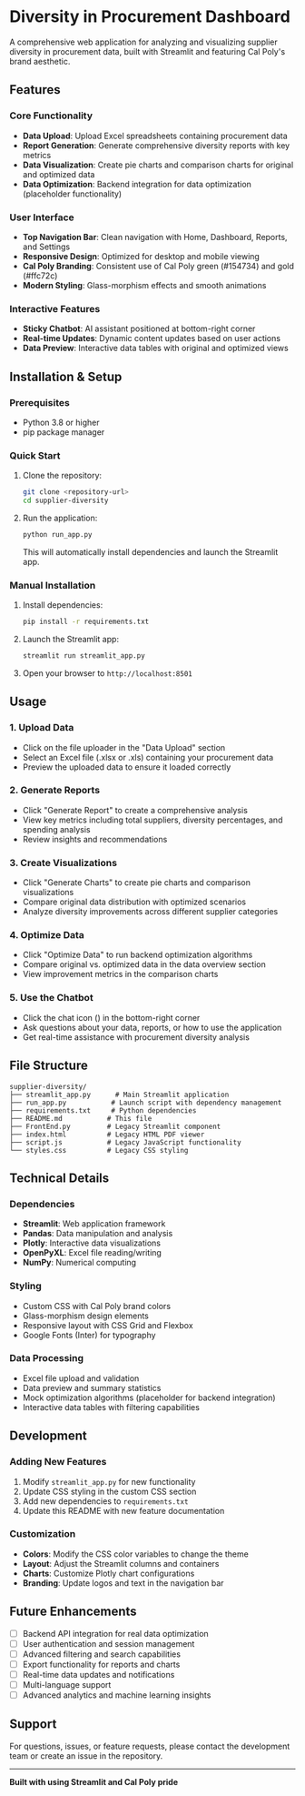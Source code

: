 # Diversity in Procurement Dashboard

A comprehensive web application for analyzing and visualizing supplier diversity in procurement data, built with Streamlit and featuring Cal Poly's brand aesthetic.

<link rel="stylesheet" href="https://cdn.jsdelivr.net/npm/bootstrap-icons@1.11.3/font/bootstrap-icons.min.css">

## Features

### <i class="bi bi-bullseye"></i> Core Functionality
- **Data Upload**: Upload Excel spreadsheets containing procurement data
- **Report Generation**: Generate comprehensive diversity reports with key metrics
- **Data Visualization**: Create pie charts and comparison charts for original and optimized data
- **Data Optimization**: Backend integration for data optimization (placeholder functionality)

### <i class="bi bi-palette"></i> User Interface
- **Top Navigation Bar**: Clean navigation with Home, Dashboard, Reports, and Settings
- **Responsive Design**: Optimized for desktop and mobile viewing
- **Cal Poly Branding**: Consistent use of Cal Poly green (#154734) and gold (#ffc72c)
- **Modern Styling**: Glass-morphism effects and smooth animations

### <i class="bi bi-robot"></i> Interactive Features
- **Sticky Chatbot**: AI assistant positioned at bottom-right corner
- **Real-time Updates**: Dynamic content updates based on user actions
- **Data Preview**: Interactive data tables with original and optimized views

## Installation & Setup

### Prerequisites
- Python 3.8 or higher
- pip package manager

### Quick Start
1. Clone the repository:
   ```bash
   git clone <repository-url>
   cd supplier-diversity
   ```

2. Run the application:
   ```bash
   python run_app.py
   ```
   This will automatically install dependencies and launch the Streamlit app.

### Manual Installation
1. Install dependencies:
   ```bash
   pip install -r requirements.txt
   ```

2. Launch the Streamlit app:
   ```bash
   streamlit run streamlit_app.py
   ```

3. Open your browser to `http://localhost:8501`

## Usage

### 1. Upload Data
- Click on the file uploader in the "Data Upload" section
- Select an Excel file (.xlsx or .xls) containing your procurement data
- Preview the uploaded data to ensure it loaded correctly

### 2. Generate Reports
- Click "Generate Report" to create a comprehensive analysis
- View key metrics including total suppliers, diversity percentages, and spending analysis
- Review insights and recommendations

### 3. Create Visualizations
- Click "Generate Charts" to create pie charts and comparison visualizations
- Compare original data distribution with optimized scenarios
- Analyze diversity improvements across different supplier categories

### 4. Optimize Data
- Click "Optimize Data" to run backend optimization algorithms
- Compare original vs. optimized data in the data overview section
- View improvement metrics in the comparison charts

### 5. Use the Chatbot
- Click the chat icon (<i class="bi bi-chat-dots"></i>) in the bottom-right corner
- Ask questions about your data, reports, or how to use the application
- Get real-time assistance with procurement diversity analysis

## File Structure

```
supplier-diversity/
├── streamlit_app.py      # Main Streamlit application
├── run_app.py           # Launch script with dependency management
├── requirements.txt     # Python dependencies
├── README.md           # This file
├── FrontEnd.py         # Legacy Streamlit component
├── index.html          # Legacy HTML PDF viewer
├── script.js           # Legacy JavaScript functionality
└── styles.css          # Legacy CSS styling
```

## Technical Details

### Dependencies
- **Streamlit**: Web application framework
- **Pandas**: Data manipulation and analysis
- **Plotly**: Interactive data visualizations
- **OpenPyXL**: Excel file reading/writing
- **NumPy**: Numerical computing

### Styling
- Custom CSS with Cal Poly brand colors
- Glass-morphism design elements
- Responsive layout with CSS Grid and Flexbox
- Google Fonts (Inter) for typography

### Data Processing
- Excel file upload and validation
- Data preview and summary statistics
- Mock optimization algorithms (placeholder for backend integration)
- Interactive data tables with filtering capabilities

## Development

### Adding New Features
1. Modify `streamlit_app.py` for new functionality
2. Update CSS styling in the custom CSS section
3. Add new dependencies to `requirements.txt`
4. Update this README with new feature documentation

### Customization
- **Colors**: Modify the CSS color variables to change the theme
- **Layout**: Adjust the Streamlit columns and containers
- **Charts**: Customize Plotly chart configurations
- **Branding**: Update logos and text in the navigation bar

## Future Enhancements

- [ ] Backend API integration for real data optimization
- [ ] User authentication and session management
- [ ] Advanced filtering and search capabilities
- [ ] Export functionality for reports and charts
- [ ] Real-time data updates and notifications
- [ ] Multi-language support
- [ ] Advanced analytics and machine learning insights

## Support

For questions, issues, or feature requests, please contact the development team or create an issue in the repository.

---

**Built with <i class="bi bi-heart-fill"></i> using Streamlit and Cal Poly pride** <i class="bi bi-horse-head"></i>